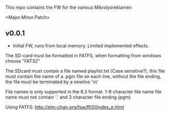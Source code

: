 This repo contains the FW for the various Mikrolysreklamen

\<Major.Minor.Patch\>

## v0.0.1
- Initial FW, runs from local memory. Limited implemented effects.


The SD-card must be formatted in FATFS, when formatting from windows choose "FAT32"

The SDcard must contain a file named playlist.txt (Case sensitive?), this file must contain the name of a .pgm file on each line, without the file ending, the file must be terminated by a newline '\n'

File names is only supported in the 8.3 format. 1-8 character file name file name must not contain '.' and 3 character file ending (pgm)

Using FATFS: http://elm-chan.org/fsw/ff/00index_e.html
